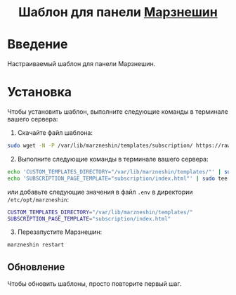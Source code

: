 <h1 align="center">Шаблон для панели <a href="https://github.com/marzneshin/marzneshin">Марзнешин</a></h1>

# Введение
Настраиваемый шаблон для панели Марзнешин.

# Установка
Чтобы установить шаблон, выполните следующие команды в терминале вашего сервера:

1. Скачайте файл шаблона:
```sh
sudo wget -N -P /var/lib/marzneshin/templates/subscription/ https://raw.githubusercontent.com/DigneZzZ/marzneshin-template-ru/master/subscription/index.html
```

2. Выполните следующие команды в терминале вашего сервера:
```sh
echo 'CUSTOM_TEMPLATES_DIRECTORY="/var/lib/marzneshin/templates/"' | sudo tee -a /etc/opt/marzneshin/.env
echo 'SUBSCRIPTION_PAGE_TEMPLATE="subscription/index.html"' | sudo tee -a /etc/opt/marzneshin/.env
```
или добавьте следующие значения в файл `.env` в директории `/etc/opt/marzneshin`:
```sh
CUSTOM_TEMPLATES_DIRECTORY="/var/lib/marzneshin/templates/"
SUBSCRIPTION_PAGE_TEMPLATE="subscription/index.html"
```

3. Перезапустите Марзнешин:
```sh
marzneshin restart
```

## Обновление
Чтобы обновить шаблоны, просто повторите первый шаг.
